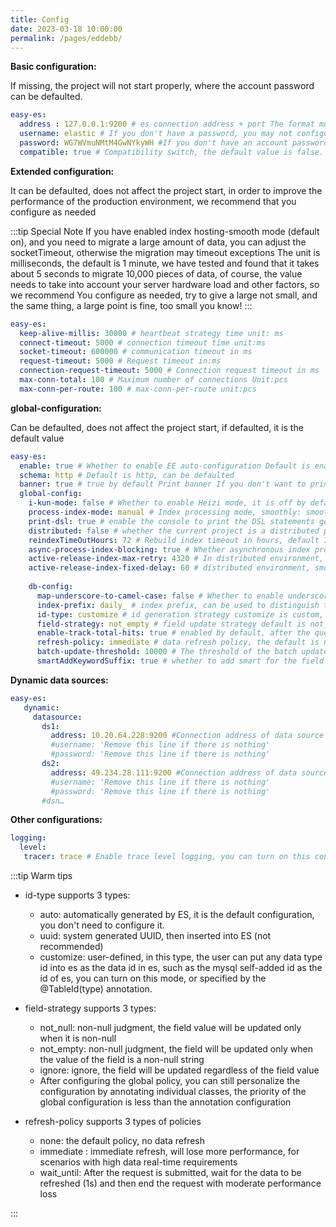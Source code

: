 ```yaml
---
title: Config
date: 2023-03-18 10:00:00
permalink: /pages/eddebb/
---
```

**Basic configuration:**

If missing, the project will not start properly, where the account password can be defaulted.

```yaml
easy-es:
  address : 127.0.0.1:9200 # es connection address + port The format must be ip:port, if it is a cluster, it can be separated by a comma.
  username: elastic # If you don't have a password, you may not configure this line
  password: WG7WVmuNMtM4GwNYkyWH #If you don't have an account password, you may not configure this line. 
  compatible: true # Compatibility switch, the default value is false. If your current version of es client is lower than 7.x, it must be set to true before it can be used. es8.x+ can ignore this configuration.
```

**Extended configuration:**

It can be defaulted, does not affect the project start, in order to improve the performance of the production environment, we recommend that you configure as needed

:::tip Special Note
If you have enabled index hosting-smooth mode (default on), and you need to migrate a large amount of data, you can adjust the socketTimeout, otherwise the migration may timeout exceptions
The unit is milliseconds, the default is 1 minute, we have tested and found that it takes about 5 seconds to migrate 10,000 pieces of data, of course, the value needs to take into account your server hardware load and other factors, so we recommend
You configure as needed, try to give a large not small, and the same thing, a large point is fine, too small you know!
:::

```yaml
easy-es:
  keep-alive-millis: 30000 # heartbeat strategy time unit: ms
  connect-timeout: 5000 # connection timeout time unit:ms
  socket-timeout: 600000 # communication timeout in ms 
  request-timeout: 5000 # Request timeout in:ms
  connection-request-timeout: 5000 # Connection request timeout in ms
  max-conn-total: 100 # Maximum number of connections Unit:pcs
  max-conn-per-route: 100 # max-conn-per-route unit:pcs
```

**global-configuration:**

Can be defaulted, does not affect the project start, if defaulted, it is the default value

```yaml
easy-es:
  enable: true # Whether to enable EE auto-configuration Default is enabled, can be defaulted
  schema: http # Default is http, can be defaulted
  banner: true # true by default Print banner If you don't want to print banner, you can configure it to false
  global-config:
    i-kun-mode: false # Whether to enable Heizi mode, it is off by default. After it is enabled, the log will be more interesting and enhance the fun of coding. It is for entertainment only and must not be used for any other purpose.
    process-index-mode: manual # Index processing mode, smoothly: smoothly, not_smoothly: non-smoothly, manual: manual mode ,default mode is manual
    print-dsl: true # enable the console to print the DSL statements generated by the framework , the default is on , the test is stable after the production environment is recommended to turn off , to improve a small amount of performance
    distributed: false # whether the current project is a distributed project, the default is true, in non-manual managed indexing mode, if the distributed project will get a distributed lock, non-distributed projects only need to synchronized lock.
    reindexTimeOutHours: 72 # Rebuild index timeout in hours, default 72H can be adjusted according to the amount of data stored in ES.
    async-process-index-blocking: true # Whether asynchronous index processing blocks the main thread.
    active-release-index-max-retry: 4320 # In distributed environment, smooth mode, the current client activates the latest index maximum number of retries, if the data volume is too large, rebuild index data migration time exceeds 4320/60=72H, adjust this parameter value upwards, this parameter value determines the maximum number of retries, after this number is exceeded, but still unsuccessful, then terminate the retry and record the exception log
    active-release-index-fixed-delay: 60 # distributed environment, smooth mode, the current client activates the latest index maximum number of retries distributed environment, smooth mode, the current client activates the latest index retry interval If you expect the final consistency of the timeliness is higher, you can adjust this value downward, but will sacrifice some performance
    
    db-config:
      map-underscore-to-camel-case: false # Whether to enable underscore-to-camel default is false
      index-prefix: daily_ # index prefix, can be used to distinguish the environment default is null Usage is the same as MP's tablePrefix role and usage
      id-type: customize # id generation strategy customize is custom, id value generated by the user, such as taking the data id in MySQL, such as the default configuration, the id default strategy for es automatically generated
      field-strategy: not_empty # field update strategy default is not_null
      enable-track-total-hits: true # enabled by default, after the query all matching data, if not turned on, will lead to the inability to obtain the total number of data, other functions are not affected, if the number of queries exceeds 1W, you need to synchronize the @IndexName annotation in the maxResultWindow is also greater than 1w, and rebuild Index can only take effect after the subsequent query (not recommended, it is recommended that the paging query).
      refresh-policy: immediate # data refresh policy, the default is not refresh, if the data timeliness requirements are relatively high, you can adjust to immediate, but the performance loss is high, you can also adjust to a compromise wait_until
      batch-update-threshold: 10000 # The threshold of the batch update interface 默认值为1万,突破此值需要同步调整enable-track-total-hits=true,@IndexName.maxResultWindow > 1w, and rebuild the index.
      smartAddKeywordSuffix: true # whether to add smart for the field.keyword suffix is enabled by default, after opening the current field index type and the current query type will automatically infer whether the query needs to be spliced.keyword suffix
```

**Dynamic data sources:**

```yaml
easy-es:
   dynamic:
     datasource:
       ds1:
         address: 10.20.64.228:9200 #Connection address of data source 1
         #username: 'Remove this line if there is nothing'
         #password: 'Remove this line if there is nothing'
       ds2:
         address: 49.234.28.111:9200 #Connection address of data source 2
         #username: 'Remove this line if there is nothing'
         #password: 'Remove this line if there is nothing'
       #dsn…
```

**Other configurations:**

```yaml
logging:
  level:
   tracer: trace # Enable trace level logging, you can turn on this configuration during development, then the console can print es all request information and DSL statements, in order to avoid duplication, after turning on this configuration, you can set EE's print-dsl to false.
````
:::tip Warm tips

- id-type supports 3 types:
  - auto: automatically generated by ES, it is the default configuration, you don't need to configure it.
  - uuid: system generated UUID, then inserted into ES (not recommended)
  - customize: user-defined, in this type, the user can put any data type id into es as the data id in es, such as the mysql self-added id as the id of es, you can turn on this mode, or specified by the @TableId(type) annotation.

- field-strategy supports 3 types:
  - not_null: non-null judgment, the field value will be updated only when it is non-null
  - not_empty: non-null judgment, the field will be updated only when the value of the field is a non-null string
  - ignore: ignore, the field will be updated regardless of the field value
  - After configuring the global policy, you can still personalize the configuration by annotating individual classes, the priority of the global configuration is less than the annotation configuration
- refresh-policy supports 3 types of policies
  - none: the default policy, no data refresh
  - immediate : immediate refresh, will lose more performance, for scenarios with high data real-time requirements
  - wait_until: After the request is submitted, wait for the data to be refreshed (1s) and then end the request with moderate performance loss

:::

